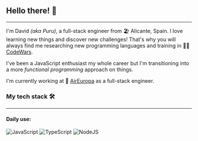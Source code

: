 ## Hello there! 👋
---

I'm David *(aka Puru)*, a full-stack engineer from 🏖 Alicante, Spain. 
I love learning new things and discover new challenges! That's why you will always find me researching new programming languages and training in 🐱‍👤[CodeWars](https://www.codewars.com/users/puruwin).

I've been a JavaScript enthusiast my whole career but I'm transitioning into a more *functional programming* approach on things.

I'm currently working at 🛫 [AirEuropa](https://www.aireuropa.com/es/en/home) as a full-stack engineer.


### My tech stack 🛠
---
#### Daily use:
![JavaScript](https://img.shields.io/badge/JAVASCRIPT-F0DB4F?style=for-the-badge&logo=javascript&logoColor=black)
![TypeScript](https://img.shields.io/badge/TYPESCRIPT-2F74C0?style=for-the-badge&logo=typescript&logoColor=white)
![NodeJS](https://img.shields.io/badge/NODEJS-339933?style=for-the-badge&logo=node.js&logoColor=white)


<!--
**puruwin/puruwin** is a ✨ _special_ ✨ repository because its `README.md` (this file) appears on your GitHub profile.

Here are some ideas to get you started:

- 🔭 I’m currently working on ...
- 🌱 I’m currently learning ...
- 👯 I’m looking to collaborate on ...
- 🤔 I’m looking for help with ...
- 💬 Ask me about ...
- 📫 How to reach me: ...
- 😄 Pronouns: ...
- ⚡ Fun fact: ...
-->
